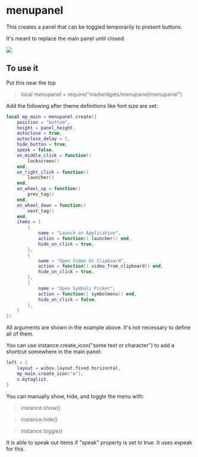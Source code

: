# menupanel

This creates a panel that can be toggled temporarily to present buttons.

It's meant to replace the main panel until closed.

![](https://i.imgur.com/DktBQcC.gif)

## To use it

Put this near the top
>local menupanel = require("madwidgets/menupanel/menupanel")

Add the following after theme definitions like font size are set:

```lua
local mp_main = menupanel.create({ 
    position = "bottom",
    height = panel_height,
    autoclose = true,
    autoclose_delay = 5,
    hide_button = true,
    speak = false,
    on_middle_click = function()
        lockscreen()
    end,
    on_right_click = function()
        launcher()
    end,
    on_wheel_up = function()
        prev_tag()
    end,
    on_wheel_down = function()
        next_tag()
    end,
    items = {
        {
            name = "Launch an Application",
            action = function() launcher() end,
            hide_on_click = true,
        },
        {
            name = "Open Video On Clipboard",
            action = function() video_from_clipboard() end,
            hide_on_click = true,
        },
        {
            name = "Open Symbols Picker",
            action = function() symbolmenu() end,
            hide_on_click = false,
        },
    }
})
```

All arguments are shown in the example above. It's not necessary to define all of them.

You can use instance.create_icon("some text or character") to add a shortcut somewhere in the main panel:
```lua
left = {
    layout = wibox.layout.fixed.horizontal,
    mp_main.create_icon("❇"),
    s.mytaglist,
}
```

You can manually show, hide, and toggle the menu with:

>instance.show()

>instance.hide()

>instance.toggle()

It is able to speak out items if "speak" property is set to true. It uses espeak for this.